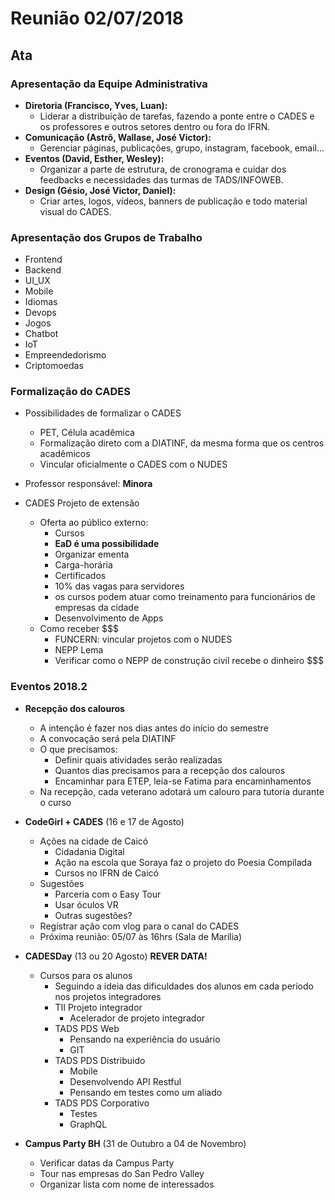 # Reunião 02/07/2018

## Ata

### Apresentação da Equipe Administrativa

* **Diretoria (Francisco, Yves, Luan):**
  * Liderar a distribuição de tarefas, fazendo a ponte entre o CADES e os professores e outros setores dentro ou fora do IFRN.
* **Comunicação (Astrô, Wallase, José Victor):**
  * Gerenciar páginas, publicações, grupo, instagram, facebook, email...
* **Eventos (David, Esther, Wesley):**
  * Organizar a parte de estrutura, de cronograma e cuidar dos feedbacks e necessidades das turmas de TADS/INFOWEB.
* **Design (Gésio, José Victor, Daniel):**
  * Criar artes, logos, vídeos, banners de publicação e todo material visual do CADES.

### Apresentação dos Grupos de Trabalho

* Frontend
* Backend
* UI_UX
* Mobile
* Idiomas
* Devops
* Jogos
* Chatbot
* IoT
* Empreendedorismo
* Criptomoedas

### Formalização do CADES

* Possibilidades de formalizar o CADES
  * PET, Célula acadêmica
  * Formalização direto com a DIATINF, da mesma forma que os centros acadêmicos
  * Vincular oficialmente o CADES com o NUDES
* Professor responsável: **Minora**

* CADES Projeto de extensão
  * Oferta ao público externo:
    * Cursos
    * **EaD é uma possibilidade**
    * Organizar ementa
    * Carga-horária
    * Certificados
    * 10% das vagas para servidores
    * os cursos podem atuar como treinamento para funcionários de empresas da cidade
    * Desenvolvimento de Apps
  * Como receber $$$
    * FUNCERN: vincular projetos com o NUDES
    * NEPP Lema
    * Verificar como o NEPP de construção civil recebe o dinheiro $$$

### Eventos 2018.2

* **Recepção dos calouros**
  * A intenção é fazer nos dias antes do início do semestre
  * A convocação será pela DIATINF
  * O que precisamos:
    * Definir quais atividades serão realizadas
    * Quantos dias precisamos para a recepção dos calouros
    * Encaminhar para ETEP, leia-se Fatima para encaminhamentos
  * Na recepção, cada veterano adotará um calouro para tutoria durante o curso

* **CodeGirl + CADES** (16 e 17 de Agosto)
  * Ações na cidade de Caicó
    * Cidadania Digital
    * Ação na escola que Soraya faz o projeto do Poesia Compilada
    * Cursos no IFRN de Caicó 
  * Sugestões
    * Parceria com o Easy Tour
    * Usar óculos VR
    * Outras sugestões?
  * Registrar ação com vlog para o canal do CADES
  * Próxima reunião: 05/07 às 16hrs (Sala de Marília)

* **CADESDay** (13 ou 20 Agosto) **REVER DATA!**
  * Cursos para os alunos
    * Seguindo a ideia das dificuldades dos alunos em cada período nos projetos integradores
    * TII Projeto integrador
      * Acelerador de projeto integrador
    * TADS PDS Web
      * Pensando na experiência do usuário
      * GIT
    * TADS PDS Distribuido
      * Mobile
      * Desenvolvendo API Restful
      * Pensando em testes como um aliado
    * TADS PDS Corporativo
      * Testes
      * GraphQL

* **Campus Party BH** (31 de Outubro a 04 de Novembro)
  * Verificar datas da Campus Party 
  * Tour nas empresas do San Pedro Valley
  * Organizar lista com nome de interessados